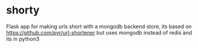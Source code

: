 # shorty
Flask app for making urls short with a mongodb backend store, its based on https://github.com/pyr/url-shortener but 
uses mongodb instead of redis and its in python3

